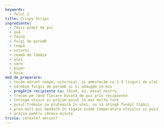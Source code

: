 ```yaml
---
keywords:
  - felul 2
title: Crispy Strips
ingrediente:
  - fâșii piept de pui
  - ouă
  - făină
  - fulgi de porumb
  - ceapă
  - usturoi
  - zeamă de lămâie
  - ulei
  - sare
  - piper
  - boia
mod_de_preparare:
  - tocăm mărunt ceapa, usturoiul, și amestecăm cu 2-3 linguri de ulei, zeamă de lămâie, sare, piper și boia
  - zdrobim fulgii de porumb și îi adăugăm in mix
  - pregătim recipiente cu: făină, ou, mixul nostru
  - trecem pe rând fiecare bucată de pui prin recipiente
  - încinge uleiul și prăjim puiul în mai multe ture
  - puiul trebuie sa plutească în ulei, nu să atingă fundul tigăii
  - prea mult pui deodată în tigaie scade temperatura uleiului și puiul se va îmbiba
  - prăjim pentru câteva minute
trivia: cereale? serios?
---
```

